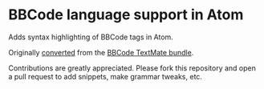 # BBCode language support in Atom

Adds syntax highlighting of BBCode tags in Atom.

Originally [converted](http://atom.io/docs/latest/converting-a-text-mate-bundle)
from the [BBCode TextMate bundle](https://github.com/gmanley/BBCode.tmbundle).

Contributions are greatly appreciated. Please fork this repository and open a
pull request to add snippets, make grammar tweaks, etc.
